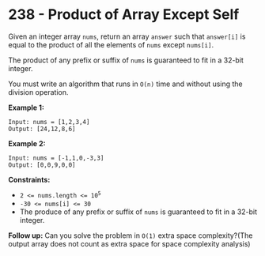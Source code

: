 # 238 - Product of Array Except Self
Given an integer array `nums`, return an array `answer` such that `answer[i]` is equal to the product of all the elements of `nums` except `nums[i]`.

The product of any prefix or suffix of `nums` is guaranteed to fit in a 32-bit integer.

You must write an algorithm that runs in `O(n)` time and without using the division operation.

**Example 1:**
```
Input: nums = [1,2,3,4]
Output: [24,12,8,6]
```

**Example 2:**
```
Input: nums = [-1,1,0,-3,3]
Output: [0,0,9,0,0]
```

**Constraints:**
- <code>2 <= nums.length <= 10<sup>5</sup></code>
- `-30 <= nums[i] <= 30`
- The produce of any prefix or suffix of `nums` is guaranteed to fit in a 32-bit integer.

**Follow up:** Can you solve the problem in `O(1)` extra space complexity?(The output array does not count as extra space for space complexity analysis)
